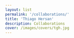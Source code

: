 ```yaml
---
layout: list
permalink: '/collaborations/'
title: 'Thiago Hersan'
description: Collaborations
cover: /images/covers/tgh.jpg
---
```

